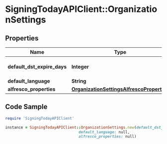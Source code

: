 # SigningTodayAPIClient::OrganizationSettings

## Properties

Name | Type | Description | Notes
------------ | ------------- | ------------- | -------------
**default_dst_expire_days** | **Integer** |  | [optional] [default to 30]
**default_language** | **String** |  | [optional] 
**alfresco_properties** | [**OrganizationSettingsAlfrescoProperties**](OrganizationSettingsAlfrescoProperties.md) |  | [optional] 

## Code Sample

```ruby
require 'SigningTodayAPIClient'

instance = SigningTodayAPIClient::OrganizationSettings.new(default_dst_expire_days: 30,
                                 default_language: null,
                                 alfresco_properties: null)
```


